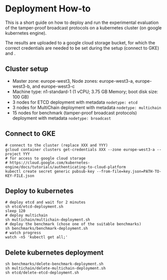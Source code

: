 # Deployment How-to
This is a short guide on how to deploy and run the experimental evaluation of the tamper-proof broadcast protocols on a kubernetes cluster (on google kubernetes engine).

The results are uploaded to a google cloud storage bucket, for which the correct credentials are needed to be set during the setup (connect to GKE) and .

## Cluster setup
- Master zone: europe-west3, Node zones: europe-west3-a, europe-west3-b, and europe-west3-c
- Machine type: n1-standard-1 (1 vCPU; 3.75 GB Memory; boot disk size: 100 GB)
- 3 nodes for ETCD deployment with metadata `nodetype: etcd`
- 3 nodes for MultiChain deployment with metadata `nodetype: multichain`
- 15 nodes for benchmark (tamper-proof broadcast protocols) deployment with metadata `nodetype: broadcast`

## Connect to GKE
```
# connect to the cluster (replace XXX and YYY)
gcloud container clusters get-credentials XXX --zone europe-west3-a --project YYY
# for access to google cloud storage
# https://cloud.google.com/kubernetes-engine/docs/tutorials/authenticating-to-cloud-platform
kubectl create secret generic pubsub-key --from-file=key.json=PATH-TO-KEY-FILE.json
```

## Deploy to kubernetes
```
# deploy etcd and wait for 2 minutes
sh etcd/etcd-deployment.sh
sleep 120
# deploy multichain
sh multichain/multichain-deployment.sh
# deploy the benchmark (chose one of the suitable benchmarks)
sh benchmarks/benchmark-deployment.sh
# watch progress
watch -n5 'kubectl get all;'
```

## Delete kubernetes deployment
```
sh benchmarks/delete-benchmark-deployment.sh
sh multichain/delete-multichain-deployment.sh
sh etcd/delete-etcd-deployment.sh
```
